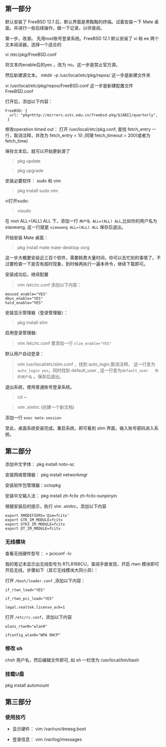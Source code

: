 ## 第一部分
    
默认安装了 FreeBSD 12.1 后，默认界面是黑黢黢的终端。试着安装一下 Mate 桌面，并进行一些后续操作，做一下记录，以供查阅。
    
第一步，改源。
先用root账号登录系统。FreeBSD 12.1 默认安装了 vi 和 ee 两个文本阅读器，选择一个适合的

vi /etc/pkg/FreeBSD.conf

将文本内enable后的yes ，改为 no。这一步是禁止官方源。
    
 然后新建源文本。
 mkdir -p /usr/local/etc/pkg/repos/  这一步是新建文件夹

vi /usr/local/etc/pkg/repos/FreeBSD.conf 这一步是新建配置文件 FreeBSD.conf
  
  
打开后，添加以下内容：
    
```
FreeBSD: {
  url: "pkg+http://mirrors.ustc.edu.cn/freebsd-pkg/${ABI}/quarterly",
 }
```
修改operation timed out：
打开 /usr/local/etc/pkg.conf,  查找 fetch_entry 一行，取消注释，并改为 fetch_entry = 10 ;同理 fetch_timeout = 200(或者为 fetch_time)

保存文本后，就可以开始更新源了
    
> pkg update
    
> pkg upgrade
    
    
安装必要软件： sudo 和 vim
    
> pkg install sudo vim
   
   
vi打开sudo:
    
> visudo 
    
在 root ALL=(ALL) ALL 下，添加一行 `用户名 ALL=(ALL) ALL`,比如你的用户名为 xiaowang, 这一行就是 `xiaowang ALL=(ALL) ALL`
保存后退出。
    
开始安装 Mate 桌面：
    
> pkg install mate mate-desktop xorg 
    
这一步大概要安装近三百个软件，需要耗费大量时间，你可以去忙别的事情了。不过要检查一下是否有超时现象，到时候再执行一遍本命令，继续下载即可。
    
安装成功后，继续配置
    
> vim /etc/rc.conf
添加以下内容：
```
moused_enable="YES"
dbus_enable="YES"
hald_enable="YES"
````
    
安装显示管理器（登录管理器）：
    
> pkg install slim
    
启用登录管理器:
    
> vim /etc/rc.conf 里添加一行 `slim_enable="YES"`

默认用户自动登录：

> vim /usr/local/etc/slim.conf ，找到 auto_login,取消注释， 这一行变为`auto_login yes`。同时找到 default_user , 这一行变为`default_user   你的用户名`  。保存后退出。
    
退出系统，使用普通账号登录系统。
    
> cd ~
    
> vim .xinitrc (创建一个新文档)
    
添加一行 `exec mate-session`
    
至此，桌面系统安装完成。重启系统，即可看到 slim 界面，输入账号密码进入系统。
    
    
## 第二部分 
    
添加中文字体： pkg install noto-sc
    
安装网络管理器： pkg install networkmgr

安装软件包管理器：octopkg
    
安装中文输入法： pkg install zh-fcitx zh-fcitx-sunpinyin
    
根据安装后的提示，执行 vim .xinitrc，添加以下内容
    
```
export XMODIFIERS='@im=fcitx'
export GTK_IM_MODULE=fcitx
export GTK3_IM_MODULE=fcitx
export QT_IM_MODULE=fcitx
```
    
### 无线模块
    
查看无线硬件型号： > pciconf -lv
    
我的笔记本显示出无线型号为 RTL8188CU，查阅手册发现，开启 rtwn 模块即可开启无线，步骤如下（其它无线模块大同小异）：
    
打开 `/boot/loader.conf` ,添加以下内容：

```   
if_rtwn_load="YES"

if_rtwn_pci_load="YES"

legal.realtek.license_ack=1
```
    
打开 `/etc/rc.conf`，添加以下内容

```   
wlans_rtwn0="wlan0"

ifconfig_wlan0="WPA DHCP"
```
### 修改 sh

chsh 用户名，然后编辑文件即可, 如  sh 一栏改为 /usr/local/bin/bash

### 挂载U盘

pkg install automount

## 第三部分

### 使用技巧

- 显示硬件： vim /var/run/dmesg.boot

- 登录信息： vim /var/log/messages






    
    
    
    
    
    
    
    
